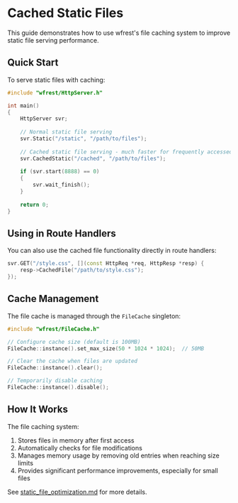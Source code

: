 # Cached Static Files

This guide demonstrates how to use wfrest's file caching system to improve static file serving performance.

## Quick Start

To serve static files with caching:

```cpp
#include "wfrest/HttpServer.h"

int main()
{
    HttpServer svr;
    
    // Normal static file serving
    svr.Static("/static", "/path/to/files");
    
    // Cached static file serving - much faster for frequently accessed files
    svr.CachedStatic("/cached", "/path/to/files");
    
    if (svr.start(8888) == 0)
    {
        svr.wait_finish();
    }
    
    return 0;
}
```

## Using in Route Handlers

You can also use the cached file functionality directly in route handlers:

```cpp
svr.GET("/style.css", [](const HttpReq *req, HttpResp *resp) {
    resp->CachedFile("/path/to/style.css");
});
```

## Cache Management

The file cache is managed through the `FileCache` singleton:

```cpp
#include "wfrest/FileCache.h"

// Configure cache size (default is 100MB)
FileCache::instance().set_max_size(50 * 1024 * 1024);  // 50MB

// Clear the cache when files are updated
FileCache::instance().clear();

// Temporarily disable caching
FileCache::instance().disable();
```

## How It Works

The file caching system:
1. Stores files in memory after first access
2. Automatically checks for file modifications 
3. Manages memory usage by removing old entries when reaching size limits
4. Provides significant performance improvements, especially for small files

See [static_file_optimization.md](./static_file_optimization.md) for more details. 